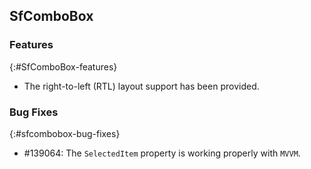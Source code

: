 ## SfComboBox

### Features
{:#SfComboBox-features}

*  The right-to-left (RTL) layout support has been provided.

### Bug Fixes
{:#sfcombobox-bug-fixes}

* \#139064: The `SelectedItem` property is working properly with `MVVM`.